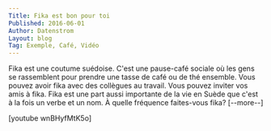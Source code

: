 ```yaml
---
Title: Fika est bon pour toi
Published: 2016-06-01
Author: Datenstrom
Layout: blog
Tag: Exemple, Café, Vidéo
---
```

Fika est une coutume suédoise. C'est une pause-café sociale où les gens se rassemblent pour prendre une tasse de café ou de thé ensemble. Vous pouvez avoir fika avec des collègues au travail. Vous pouvez inviter vos amis à fika. Fika est une part aussi importante de la vie en Suède que c'est à la fois un verbe et un nom. À quelle fréquence faites-vous fika? [--more--]

[youtube wnBHyfMtK5o]